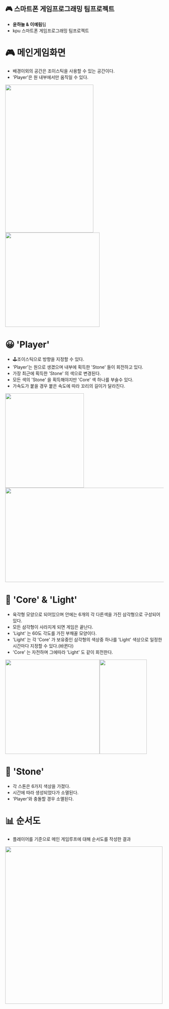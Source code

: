 :video_game: 스마트폰 게임프로그래밍 팀프로젝트
-----
 - <a>__윤하늘 & 이예림__</a>팀
 - kpu 스마트폰 게임프로그래밍 팀프로젝트 
 
# :video_game: 메인게임화면  
 - 배경이외의 공간은 조이스틱을 사용할 수 있는 공간이다. 
 - 'Player'은 원 내부에서만 움직일 수 있다.  
   
<img src = "https://user-images.githubusercontent.com/40654954/80394287-9c0d5400-88ec-11ea-87c3-a72d02fa42d5.jpg" height="470px" width="280px"/> <img src ="https://user-images.githubusercontent.com/40654954/80394266-96177300-88ec-11ea-9734-274b74784532.jpg" height = "300px" width = "300px"/>

# :grinning: 'Player'
 - :joystick:조이스틱으로 방향을 지정할 수 있다.
 - 'Player'는 원으로 생겼으며 내부에 획득한 'Stone' 들이 회전하고 있다. 
 - 가장 최근에 획득한 'Stone' 의 색으로 변경된다.
 - 모든 색의 'Stone' 을 획득해야지만 'Core' 색 하나를 부술수 있다. 
 - 가속도가 붙을 경우 붙은 속도에 따라 꼬리의 길이가 달라진다.
   
 <img src ="https://user-images.githubusercontent.com/40654954/80394310-9f084480-88ec-11ea-8254-a50e0e6a8496.jpg" height = "300px" width = "250px"/><img src ="https://user-images.githubusercontent.com/40654954/80394316-a0d20800-88ec-11ea-8053-45881f22efdb.jpg" height = "300px" width = "600px"/>

# :crystal_ball: 'Core' & 'Light'
 - 육각형 모양으로 되어있으며 안에는 6개의 각 다른색을 가진 삼각형으로 구성되어 있다.  
 - 모든 삼각형이 사라지게 되면 게임은 끝난다.
 - 'Light' 는 60도 각도를 가진 부채꼴 모양이다.
 - 'Light' 는 각 'Core' 가 보유중인 삼각형의 색상중 하나를 'Light' 색상으로 일정한 시간마다 지정할 수 있다.(바뀐다)
 - 'Core' 는 자전하며 그에따라 'Light' 도 같이 회전한다.  
   
<img src ="https://user-images.githubusercontent.com/40654954/80394266-96177300-88ec-11ea-9734-274b74784532.jpg" height = "300px" width = "300px"/><img src ="https://user-images.githubusercontent.com/40654954/80394270-97e13680-88ec-11ea-83a4-784a138d1edc.jpg" height = "300px" width = "150px"/>

# :crystal_ball: 'Stone'
 - 각 스톤은 6가지 색상을 가졌다. 
 - 시간에 따라 생성되었다가 소멸된다.
 - 'Player'와 충돌할 경우 소멸된다.
 
 # :bar_chart: 순서도  
- 플레이어를 기준으로 메인 게임루프에 대해 순서도를 작성한 결과
  
<img src = "https://user-images.githubusercontent.com/40654954/80484602-f2cd6900-8992-11ea-8e50-01f5d886aa7d.png" height="500px" width="500px"/>
 
